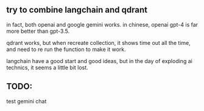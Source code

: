 ## try to combine langchain and qdrant

in fact, both openai and google gemini works. in chinese, openai gpt-4 is far more better than gpt-3.5.

qdrant works, but when recreate collection, it shows time out all the time, and need to re run the function to make it work.

langchain have a good start and good ideas, but in the day of exploding ai technics, it seems a little bit lost.

## TODO:

test gemini chat